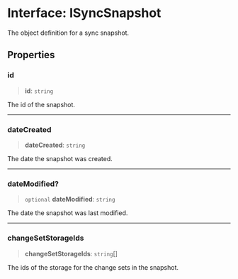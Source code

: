 # Interface: ISyncSnapshot

The object definition for a sync snapshot.

## Properties

### id

> **id**: `string`

The id of the snapshot.

***

### dateCreated

> **dateCreated**: `string`

The date the snapshot was created.

***

### dateModified?

> `optional` **dateModified**: `string`

The date the snapshot was last modified.

***

### changeSetStorageIds

> **changeSetStorageIds**: `string`[]

The ids of the storage for the change sets in the snapshot.
